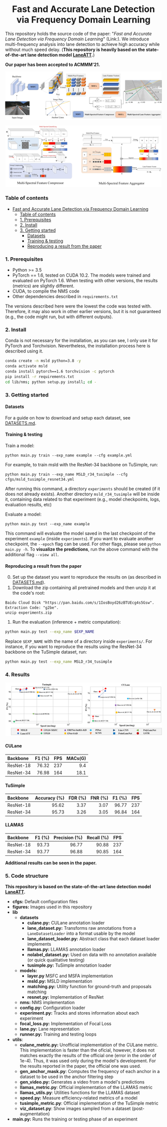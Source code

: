 <div align="center">

# Fast and Accurate Lane Detection via Frequency Domain Learning 
<!-- [![arXiv](https://img.shields.io/badge/arXiv-2010.12035-b31b1b.svg)](https://arxiv.org/abs/2010.12035)
[![PWC](https://img.shields.io/endpoint.svg?url=https://paperswithcode.com/badge/keep-your-eyes-on-the-lane-attention-guided/lane-detection-on-culane)](https://paperswithcode.com/sota/lane-detection-on-culane?p=keep-your-eyes-on-the-lane-attention-guided) -->
</div>

This repository holds the source code of the paper: "_Fast and Accurate Lane Detection via Frequency Domain Learning_" (Link:). We introduce multi-frequency analysis into lane detection to achieve high accuracy while without much speed delay. (**This repository is heavily based on the state-of-the-art lane detection model [LaneATT](https://arxiv.org/abs/2010.12035).**)

**Our paper has been accepted to ACMMM'21.** 

![Method overview](data/figures/architecture.jpg "Method overview")

![MSFC and MSFA module](data/figures/MSFC+MSFA.jpg "MSFC and MSFA overview")

### Table of contents
- [Fast and Accurate Lane Detection via Frequency Domain Learning](#fast-and-accurate-lane-detection-via-frequency-domain-learning)
    - [Table of contents](#table-of-contents)
    - [1. Prerequisites](#1-prerequisites)
    - [2. Install](#2-install)
    - [3. Getting started](#3-getting-started)
      - [Datasets](#datasets)
      - [Training & testing](#training--testing)
      - [Reproducing a result from the paper](#reproducing-a-result-from-the-paper)


### 1. Prerequisites
- Python >= 3.5
- PyTorch == 1.6, tested on CUDA 10.2. The models were trained and evaluated on PyTorch 1.6. When testing with other versions, the results (metrics) are slightly different.
- CUDA, to compile the NMS code
- Other dependencies described in `requirements.txt`

The versions described here were the lowest the code was tested with. Therefore, it may also work in other earlier versions, but it is not guaranteed (e.g., the code might run, but with different outputs).

### 2. Install
Conda is not necessary for the installation, as you can see, I only use it for PyTorch and Torchvision.
Nevertheless, the installation process here is described using it.

```bash
conda create -n msld python=3.8 -y
conda activate msld
conda install pytorch==1.6 torchvision -c pytorch
pip install -r requirements.txt
cd lib/nms; python setup.py install; cd -
```

### 3. Getting started
#### Datasets
For a guide on how to download and setup each dataset, see [DATASETS.md](DATASETS.md).

#### Training & testing
Train a model:
```
python main.py train --exp_name example --cfg example.yml
```
For example, to train msld with the ResNet-34 backbone on TuSimple, run:
```
python main.py train --exp_name MSLD_r34_tusimple --cfg cfgs/msld_tusimple_resnet34.yml
```
After running this command, a directory `experiments` should be created (if it does not already exists). Another
directory `msld_r34_tusimple` will be inside it, containing data related to that experiment (e.g., model checkpoints, logs, evaluation results, etc)

Evaluate a model:
```
python main.py test --exp_name example
```
This command will evaluate the model saved in the last checkpoint of the experiment `example` (inside `experiments`).
If you want to evaluate another checkpoint, the `--epoch` flag can be used. For other flags, please see `python main.py -h`. To **visualize the predictions**, run the above command with the additional flag `--view all`.

#### Reproducing a result from the paper
0. Set up the dataset you want to reproduce the results on (as described in [DATASETS.md](DATASETS.md)).
1. Download the zip containing all pretrained models  and then unzip it at the code's root:
```
Baidu Cloud Disk "https://pan.baidu.com/s/1IosBoyd26zBTUEcg4s5Gsw". Extraction Code: "g2be". 
unzip experiments.zip
```
<!-- ```bash
gdown "https://drive.google.com/uc?id=1R638ou1AMncTCRvrkQY6I-11CPwZy23T" # main experiments on TuSimple, CULane and LLAMAS (1.3 GB)
or Baidu Cloud Disk "https://pan.baidu.com/s/1IosBoyd26zBTUEcg4s5Gsw". Extraction Code: "g2be". 
unzip msld_experiments.zip
``` -->
1. Run the evaluation (inference + metric computation):
```bash
python main.py test --exp_name $EXP_NAME
```
Replace `$EXP_NAME` with the name of a directory inside `experiments/`. For instance, if you want to reproduce the results using the ResNet-34 backbone on the TuSimple dataset, run:
```bash
python main.py test --exp_name MSLD_r34_tusimple
```

### 4. Results
![F1 vs. Latency for state-of-the-art methods on lane detection](data/figures/acc.jpg "F1 vs. Latency for state-of-the-art methods on lane detection")

#### CULane

|   Backbone    |        F1 (%)      | FPS | MACs(G) |
|     :---      |         ---:                       |   ---:            | ---:|
| ResNet-18     | 76.32                              |  237            | 9.4 |
| ResNet-34     | 76.98                              |  164            | 18.1 |


#### TuSimple
|   Backbone    |      Accuracy (%)     |      FDR (%)     |      FNR (%)     |      F1 (%)     | FPS |
|    :---       |         ---:          |       ---:       |       ---:       |      ---:       | ---:|
| ResNet-18     |    95.62             |    3.37         |    3.07          |    96.77        | 237 |
| ResNet-34     |    95.73              |    3.26          |    3.05          |    96.84        | 164 |


#### LLAMAS
|   Backbone    |      F1 (%)     |   Precision (%)  |   Recall (%)  | FPS |
|    :---       |         ---:    |       ---:       |       ---:    | ---:|
| ResNet-18     |      93.73      |     96.77        |    90.88      | 237 |
| ResNet-34     |      93.77      |     96.88        |    90.85      | 164 |

**Additional results can be seen in the paper.**

### 5. Code structure
**This repository is based on the state-of-the-art lane detection model [LaneATT](https://arxiv.org/abs/2010.12035).**


- **cfgs:** Default configuration files
- **figures:** Images used in this repository
- **lib**
  - **datasets**
    - **culane.py:** CULane annotation loader
    - **lane_dataset.py:** Transforms raw annotations from a `LaneDatasetLoader` into a format usable by the model
    - **lane_dataset_loader.py:** Abstract class that each dataset loader implements
    - **llamas.py:** LLAMAS annotation loader
    - **nolabel_dataset.py:** Used on data with no annotation available (or quick qualitative testing)
    - **tusimple.py:** TuSimple annotation loader
   - **models:**
     - **layer.py** MSFC and MSFA implementation
     - **msld.py:** MSLD implementation
     - **matching.py:** Utility function for ground-truth and proposals matching
     - **resnet.py:** Implementation of ResNet
  - **nms:** NMS implementation
  - **config.py:** Configuration loader
  - **experiment.py:** Tracks and stores information about each experiment
  - **focal_loss.py:** Implementation of Focal Loss
  - **lane.py:** Lane representation
  - **runner.py:** Training and testing loops
- **utils**:
  - **culane_metric.py:** Unofficial implementation of the CULane metric. This implementation is faster than the oficial,
  however, it does not matches exactly the results of the official one (error in the order of 1e-4). Thus, it was used only during the model's development.
  For the results reported in the paper, the official one was used.
  - **gen_anchor_mask.py**: Computes the frequency of each anchor in a dataset to be used in the anchor filtering step
  - **gen_video.py:** Generates a video from a model's predictions
  - **llamas_metric.py**: Official implementation of the LLAMAS metric
  - **llamas_utils.py**: Utilities functions for the LLAMAS dataset
  - **speed.py:** Measure efficiency-related metrics of a model
  - **tusimple_metric.py**: Official implementation of the TuSimple metric
  - **viz_dataset.py**: Show images sampled from a dataset (post-augmentation)
- **main.py:** Runs the training or testing phase of an experiment


<!-- ### 6. Citation
If you use this code in your research, please cite:

```bibtex
@misc{msld2020arxiv,
  author    = {Lucas Tabelini
               and Rodrigo Berriel
               and Thiago M. Paix\~ao
               and Claudine Badue
               and Alberto Ferreira De Souza
               and Thiago Oliveira-Santos},
  title     = {{Keep your Eyes on the Lane: Real-time Attention-guided Lane Detection}},
  eprint    = {arXiv:2010.12035},
  year      = {2020}
}
``` -->

